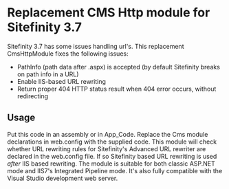 Replacement CMS Http module for Sitefinity 3.7
===================================

Sitefinity 3.7 has some issues handling url's. This replacement CmsHttpModule fixes the following issues:
 * PathInfo (path data after .aspx) is accepted (by default Sitefinity breaks on path info in a URL)
 * Enable IIS-based URL rewriting
 * Return proper 404 HTTP status result when 404 error occurs, without redirecting


Usage
--------
Put this code in an assembly or in App_Code. Replace the Cms module declarations in web.config with the supplied code.
This module will check whether URL rewriting rules for Sitefinity's Advanced URL rewriter are declared in the web.config file. If so Sitefinity based URL rewriting is used *after* IIS based rewriting. The module is suitable for both classic ASP.NET mode and IIS7's Integrated Pipeline mode. It's also fully compatible with the Visual Studio development web server.